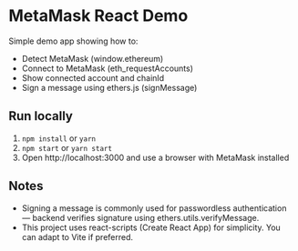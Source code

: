 # MetaMask React Demo

Simple demo app showing how to:
- Detect MetaMask (window.ethereum)
- Connect to MetaMask (eth_requestAccounts)
- Show connected account and chainId
- Sign a message using ethers.js (signMessage)

## Run locally
1. `npm install` or `yarn`
2. `npm start` or `yarn start`
3. Open http://localhost:3000 and use a browser with MetaMask installed

## Notes
- Signing a message is commonly used for passwordless authentication — backend verifies signature using ethers.utils.verifyMessage.
- This project uses react-scripts (Create React App) for simplicity. You can adapt to Vite if preferred.
